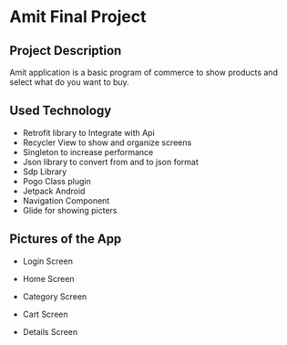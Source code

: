 # Amit Final Project

## Project Description
Amit application is a basic program of commerce to show products and select what do you want to buy.

## Used Technology
* Retrofit library to Integrate with Api
* Recycler View to show and organize screens 
* Singleton to increase performance
* Json library to convert from and to json format
* Sdp Library
* Pogo Class plugin
* Jetpack Android
* Navigation Component
* Glide for showing picters

## Pictures of the App
* Login Screen

* Home Screen
* Category Screen
* Cart Screen
* Details Screen


